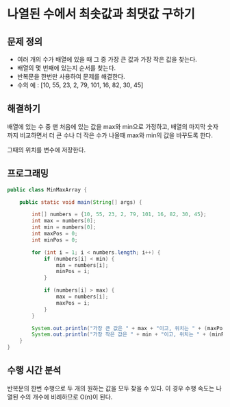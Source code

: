 # 나열된 수에서 최솟값과 최댓값 구하기

## 문제 정의

- 여러 개의 수가 배열에 있을 때 그 중 가장 큰 값과 가장 작은 값을 찾는다.
- 배열의 몇 번째에 있는지 순서를 찾는다.
- 반복문을 한번만 사용하여 문제를 해결한다.
- 수의 예 : [10, 55, 23, 2, 79, 101, 16, 82, 30, 45]

## 해결하기

배열에 있는 수 중 맨 처음에 있는 값을 max와 min으로 가정하고, 배열의 마지막 숫자까지 비교하면서 더 큰 수나 더 작은 수가 나올때 max와 min의 값을 바꾸도록 한다.

그때의 위치를 변수에 저장한다.

## 프로그래밍

```java
public class MinMaxArray {

    public static void main(String[] args) {

        int[] numbers = {10, 55, 23, 2, 79, 101, 16, 82, 30, 45};
        int max = numbers[0];
        int min = numbers[0];
        int maxPos = 0;
        int minPos = 0;

        for (int i = 1; i < numbers.length; i++) {
            if (numbers[i] < min) {
                min = numbers[i];
                minPos = i;
            }

            if (numbers[i] > max) {
                max = numbers[i];
                maxPos = i;
            }
        }

        System.out.println("가장 큰 값은 " + max + "이고, 위치는 " + (maxPos + 1) + "번째 입니다.");
        System.out.println("가장 작은 값은 " + min + "이고, 위치는 " + (minPos + 1) + "번째 입니다.");
    }
}

```

## 수행 시간 분석

반복문의 한번 수행으로 두 개의 원하는 값을 모두 찾을 수 있다. 이 경우 수행 속도는 나열된 수의 개수에 비례하므로 O(n)이 된다.